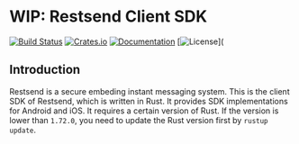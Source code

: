 WIP: Restsend Client SDK
=======
[![Build Status](https://travis-ci.com/restsend/restsend-sdk.svg?branch=master)](https://travis-ci.com/restsend/restsend-sdk)
[![Crates.io](https://img.shields.io/crates/v/restsend.svg)](https://crates.io/crates/restsend)
[![Documentation](https://docs.rs/restsend/badge.svg)](https://docs.rs/restsend)
[![License](https://img.shields.io/crates/l/restsend.svg)](

## Introduction
Restsend is a secure embeding instant messaging system. This is the client SDK of Restsend, which is written in Rust. It provides SDK implementations for Android and iOS. It requires a certain version of Rust. If the version is lower than `1.72.0`, you need to update the Rust version first by `rustup update`.
